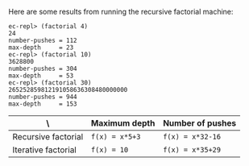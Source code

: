 Here are some results from running the recursive factorial machine:

    ec-repl> (factorial 4)
    24
    number-pushes = 112
    max-depth     = 23
    ec-repl> (factorial 10)
    3628800
    number-pushes = 304
    max-depth     = 53
    ec-repl> (factorial 30)
    265252859812191058636308480000000
    number-pushes = 944
    max-depth     = 153


\  | Maximum depth | Number of pushes
---|---|---
Recursive factorial | `f(x) = x*5+3` | `f(x) = x*32-16`
Iterative factorial | `f(x) = 10` | `f(x) = x*35+29`
